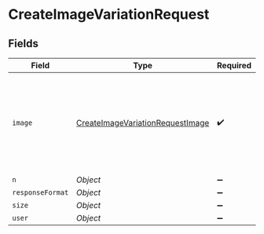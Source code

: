 # CreateImageVariationRequest


## Fields

| Field                                                                                                    | Type                                                                                                     | Required                                                                                                 | Description                                                                                              |
| -------------------------------------------------------------------------------------------------------- | -------------------------------------------------------------------------------------------------------- | -------------------------------------------------------------------------------------------------------- | -------------------------------------------------------------------------------------------------------- |
| `image`                                                                                                  | [CreateImageVariationRequestImage](../../models/shared/CreateImageVariationRequestImage.md)              | :heavy_check_mark:                                                                                       | The image to use as the basis for the variation(s). Must be a valid PNG file, less than 4MB, and square. |
| `n`                                                                                                      | *Object*                                                                                                 | :heavy_minus_sign:                                                                                       | N/A                                                                                                      |
| `responseFormat`                                                                                         | *Object*                                                                                                 | :heavy_minus_sign:                                                                                       | N/A                                                                                                      |
| `size`                                                                                                   | *Object*                                                                                                 | :heavy_minus_sign:                                                                                       | N/A                                                                                                      |
| `user`                                                                                                   | *Object*                                                                                                 | :heavy_minus_sign:                                                                                       | N/A                                                                                                      |